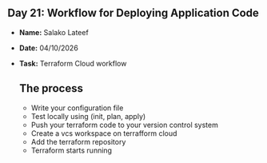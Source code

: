 ## Day 21: Workflow for Deploying Application Code

- **Name:** Salako Lateef
- **Date:** 04/10/2026
- **Task:** Terraform Cloud workflow

  ## The process
  - Write your configuration file
  - Test locally using (init, plan, apply)
  - Push your terraform code to your version control system
  - Create a vcs workspace on terrafform cloud
  - Add the terraform repository
  - Terraform starts running
